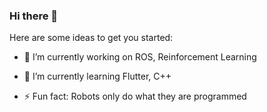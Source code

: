 ### Hi there 👋

<!--
**sachinkum0009/sachinkum0009** is a ✨ _special_ ✨ repository because its `README.md` (this file) appears on your GitHub profile.
-->
Here are some ideas to get you started:

- 🔭 I’m currently working on ROS, Reinforcement Learning
- 🌱 I’m currently learning Flutter, C++

- ⚡ Fun fact: Robots only do what they are programmed

